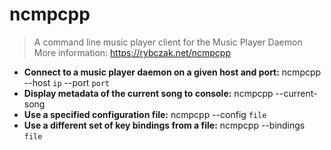 # ncmpcpp
> A command line music player client for the Music Player Daemon
> More information: <https://rybczak.net/ncmpcpp>
- **Connect to a music player daemon on a given host and port:**
ncmpcpp --host `ip` --port `port`
- **Display metadata of the current song to console:**
ncmpcpp --current-song
- **Use a specified configuration file:**
ncmpcpp --config `file`
- **Use a different set of key bindings from a file:**
ncmpcpp --bindings `file`
